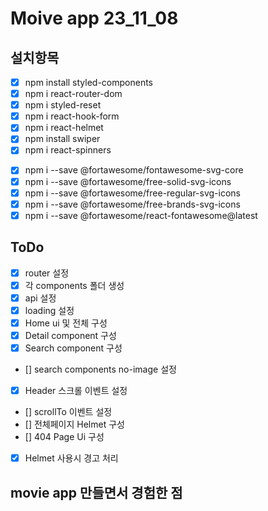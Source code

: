 # Moive app 23_11_08

## 설치항목

- [x] npm install styled-components
- [x] npm i react-router-dom
- [x] npm i styled-reset
- [x] npm i react-hook-form <!--form 관련-->
- [x] npm i react-helmet <!--타이틀 관련-->
- [x] npm install swiper
- [x] npm i react-spinners

<!-- fontawesome -->

- [x] npm i --save @fortawesome/fontawesome-svg-core
- [x] npm i --save @fortawesome/free-solid-svg-icons
- [x] npm i --save @fortawesome/free-regular-svg-icons
- [x] npm i --save @fortawesome/free-brands-svg-icons
- [x] npm i --save @fortawesome/react-fontawesome@latest

## ToDo

- [x] router 설정
- [x] 각 components 폴더 생성
- [x] api 설정
- [x] loading 설정
- [x] Home ui 및 전체 구성
- [x] Detail component 구성
- [x] Search component 구성
- [] search components no-image 설정
- [x] Header 스크롤 이벤트 설정
- [] scrollTo 이벤트 설정
- [] 전체페이지 Helmet 구성
- [] 404 Page Ui 구성
- [x] Helmet 사용시 경고 처리

## movie app 만들면서 경험한 점

